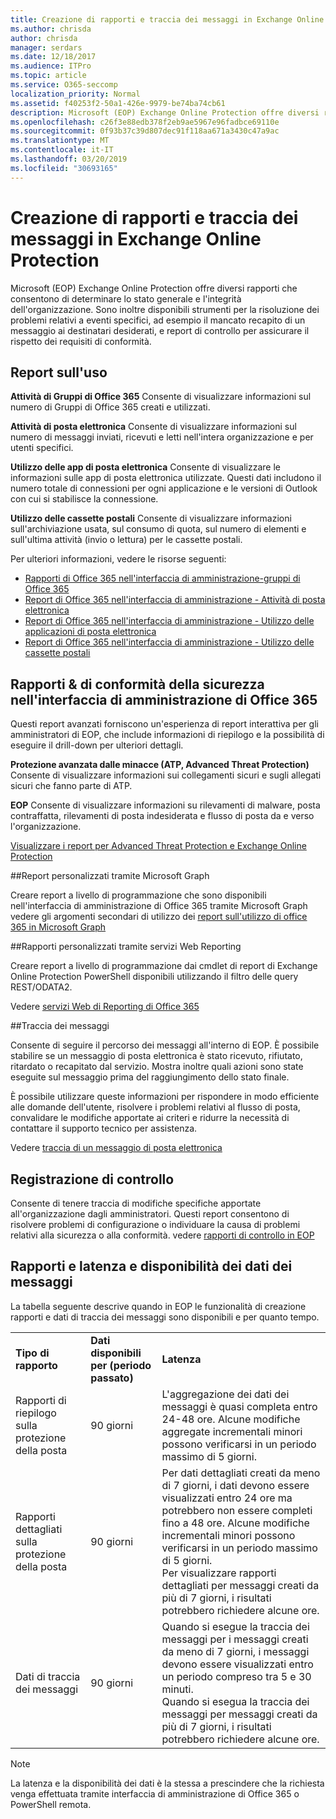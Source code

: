 ```yaml
---
title: Creazione di rapporti e traccia dei messaggi in Exchange Online Protection
ms.author: chrisda
author: chrisda
manager: serdars
ms.date: 12/18/2017
ms.audience: ITPro
ms.topic: article
ms.service: O365-seccomp
localization_priority: Normal
ms.assetid: f40253f2-50a1-426e-9979-be74ba74cb61
description: Microsoft (EOP) Exchange Online Protection offre diversi rapporti che consentono di determinare lo stato generale e l'integrità dell'organizzazione. Sono inoltre disponibili strumenti per la risoluzione dei problemi relativi a eventi specifici, ad esempio il mancato recapito di un messaggio ai destinatari desiderati, e report di controllo per assicurare il rispetto dei requisiti di conformità. Nella tabella seguente vengono descritti i report e gli strumenti per la risoluzione dei problemi disponibili per gli amministratori di EOP.
ms.openlocfilehash: c26f3e88edb378f2eb9ae5967e96fadbce69110e
ms.sourcegitcommit: 0f93b37c39d807dec91f118aa671a3430c47a9ac
ms.translationtype: MT
ms.contentlocale: it-IT
ms.lasthandoff: 03/20/2019
ms.locfileid: "30693165"
---
```

# <a name="reporting-and-message-trace-in-exchange-online-protection"></a>Creazione di rapporti e traccia dei messaggi in Exchange Online Protection

Microsoft (EOP) Exchange Online Protection offre diversi rapporti che consentono di determinare lo stato generale e l'integrità dell'organizzazione. Sono inoltre disponibili strumenti per la risoluzione dei problemi relativi a eventi specifici, ad esempio il mancato recapito di un messaggio ai destinatari desiderati, e report di controllo per assicurare il rispetto dei requisiti di conformità. 

## <a name="usage-reports"></a>Report sull'uso

**Attività di Gruppi di Office 365** Consente di visualizzare informazioni sul numero di Gruppi di Office 365 creati e utilizzati.  

**Attività di posta elettronica** Consente di visualizzare informazioni sul numero di messaggi inviati, ricevuti e letti nell'intera organizzazione e per utenti specifici.  

**Utilizzo delle app di posta elettronica** Consente di visualizzare le informazioni sulle app di posta elettronica utilizzate. Questi dati includono il numero totale di connessioni per ogni applicazione e le versioni di Outlook con cui si stabilisce la connessione.  

**Utilizzo delle cassette postali** Consente di visualizzare informazioni sull'archiviazione usata, sul consumo di quota, sul numero di elementi e sull'ultima attività (invio o lettura) per le cassette postali.

Per ulteriori informazioni, vedere le risorse seguenti:

- [Rapporti di Office 365 nell'interfaccia di amministrazione-gruppi di Office 365](https://go.microsoft.com/fwlink/p/?linkid=861610) 
- [Report di Office 365 nell'interfaccia di amministrazione - Attività di posta elettronica](https://go.microsoft.com/fwlink/p/?linkid=859706) 
- [Report di Office 365 nell'interfaccia di amministrazione - Utilizzo delle applicazioni di posta elettronica](https://go.microsoft.com/fwlink/p/?linkid=859707)
- [Report di Office 365 nell'interfaccia di amministrazione - Utilizzo delle cassette postali](https://go.microsoft.com/fwlink/p/?linkid=859708)

## <a name="security-amp-compliance-reports-in-the-office-365-admin-center"></a>Rapporti &amp; di conformità della sicurezza nell'interfaccia di amministrazione di Office 365

Questi report avanzati forniscono un'esperienza di report interattiva per gli amministratori di EOP, che include informazioni di riepilogo e la possibilità di eseguire il drill-down per ulteriori dettagli.  

**Protezione avanzata dalle minacce (ATP, Advanced Threat Protection)** Consente di visualizzare informazioni sui collegamenti sicuri e sugli allegati sicuri che fanno parte di ATP.  

**EOP** Consente di visualizzare informazioni su rilevamenti di malware, posta contraffatta, rilevamenti di posta indesiderata e flusso di posta da e verso l'organizzazione.  

[Visualizzare i report per Advanced Threat Protection e Exchange Online Protection](https://go.microsoft.com/fwlink/p/?linkid=852409) 

##<a name="custom-reports-using-microsoft-graph"></a>Report personalizzati tramite Microsoft Graph

Creare report a livello di programmazione che sono disponibili nell'interfaccia di amministrazione di Office 365 tramite Microsoft Graph vedere gli argomenti secondari di utilizzo dei [report sull'utilizzo di office 365 in Microsoft Graph](https://go.microsoft.com/fwlink/p/?linkid=865135) 

##<a name="custom-reports-using-reporting-web-services"></a>Rapporti personalizzati tramite servizi Web Reporting

Creare report a livello di programmazione dai cmdlet di report di Exchange Online Protection PowerShell disponibili utilizzando il filtro delle query REST/ODATA2.

Vedere [servizi Web di Reporting di Office 365](https://go.microsoft.com/fwlink/p/?LinkId=279926) 

##<a name="message-trace"></a>Traccia dei messaggi

Consente di seguire il percorso dei messaggi all'interno di EOP. È possibile stabilire se un messaggio di posta elettronica è stato ricevuto, rifiutato, ritardato o recapitato dal servizio. Mostra inoltre quali azioni sono state eseguite sul messaggio prima del raggiungimento dello stato finale.  

È possibile utilizzare queste informazioni per rispondere in modo efficiente alle domande dell'utente, risolvere i problemi relativi al flusso di posta, convalidare le modifiche apportate ai criteri e ridurre la necessità di contattare il supporto tecnico per assistenza.  

Vedere [traccia di un messaggio di posta elettronica](http://technet.microsoft.com/library/0c83cde6-5b09-4106-8587-c200cdc59094.aspx) 

## <a name="audit-logging"></a>Registrazione di controllo

Consente di tenere traccia di modifiche specifiche apportate all'organizzazione dagli amministratori. Questi report consentono di risolvere problemi di configurazione o individuare la causa di problemi relativi alla sicurezza o alla conformità.  vedere [rapporti di controllo in EOP](auditing-reports-in-eop.md) 


## <a name="reporting-and-message-trace-data-availability-and-latency"></a>Rapporti e latenza e disponibilità dei dati dei messaggi

La tabella seguente descrive quando in EOP le funzionalità di creazione rapporti e dati di traccia dei messaggi sono disponibili e per quanto tempo.
  
||||
|:-----|:-----|:-----|
|**Tipo di rapporto** <br/> |**Dati disponibili per (periodo passato)** <br/> |**Latenza** <br/> |
|Rapporti di riepilogo sulla protezione della posta  <br/> |90 giorni  <br/> |L'aggregazione dei dati dei messaggi è quasi completa entro 24-48 ore. Alcune modifiche aggregate incrementali minori possono verificarsi in un periodo massimo di 5 giorni.  <br/> |
|Rapporti dettagliati sulla protezione della posta  <br/> |90 giorni  <br/> |Per dati dettagliati creati da meno di 7 giorni, i dati devono essere visualizzati entro 24 ore ma potrebbero non essere completi fino a 48 ore. Alcune modifiche incrementali minori possono verificarsi in un periodo massimo di 5 giorni.  <br/> Per visualizzare rapporti dettagliati per messaggi creati da più di 7 giorni, i risultati potrebbero richiedere alcune ore.  <br/> |
|Dati di traccia dei messaggi  <br/> |90 giorni  <br/> |Quando si esegue la traccia dei messaggi per i messaggi creati da meno di 7 giorni, i messaggi devono essere visualizzati entro un periodo compreso tra 5 e 30 minuti.  <br/> Quando si esegua la traccia dei messaggi per messaggi creati da più di 7 giorni, i risultati potrebbero richiedere alcune ore.  <br/> |
   
> [!NOTE]
> La latenza e la disponibilità dei dati è la stessa a prescindere che la richiesta venga effettuata tramite interfaccia di amministrazione di Office 365 o PowerShell remota. 
  

